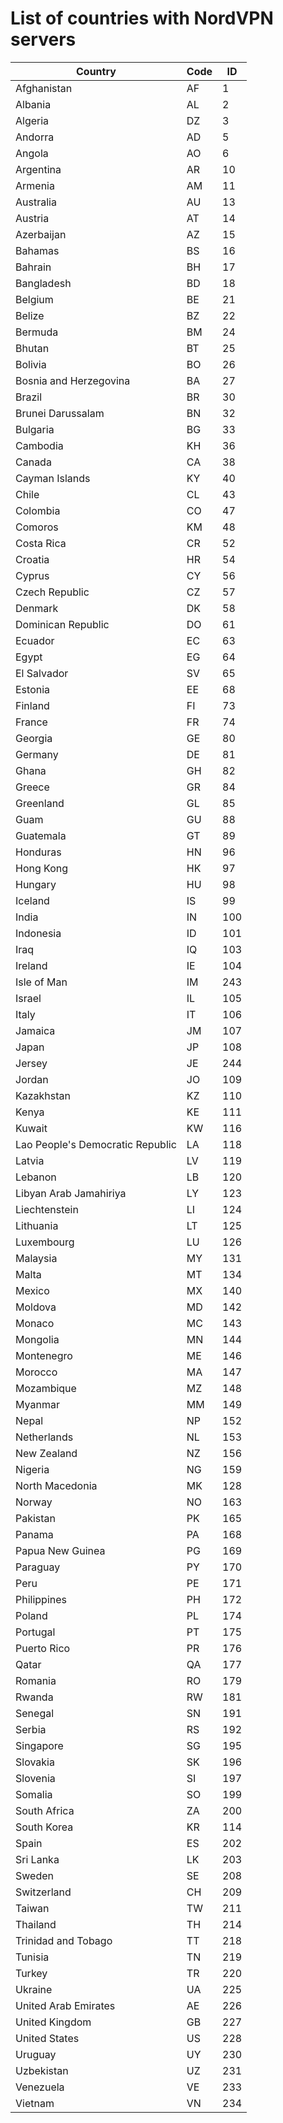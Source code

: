 # List of countries with NordVPN servers

Country | Code | ID
--- | --- | ---
Afghanistan | AF | 1
Albania | AL | 2
Algeria | DZ | 3
Andorra | AD | 5
Angola | AO | 6
Argentina | AR | 10
Armenia | AM | 11
Australia | AU | 13
Austria | AT | 14
Azerbaijan | AZ | 15
Bahamas | BS | 16
Bahrain | BH | 17
Bangladesh | BD | 18
Belgium | BE | 21
Belize | BZ | 22
Bermuda | BM | 24
Bhutan | BT | 25
Bolivia | BO | 26
Bosnia and Herzegovina | BA | 27
Brazil | BR | 30
Brunei Darussalam | BN | 32
Bulgaria | BG | 33
Cambodia | KH | 36
Canada | CA | 38
Cayman Islands | KY | 40
Chile | CL | 43
Colombia | CO | 47
Comoros | KM | 48
Costa Rica | CR | 52
Croatia | HR | 54
Cyprus | CY | 56
Czech Republic | CZ | 57
Denmark | DK | 58
Dominican Republic | DO | 61
Ecuador | EC | 63
Egypt | EG | 64
El Salvador | SV | 65
Estonia | EE | 68
Finland | FI | 73
France | FR | 74
Georgia | GE | 80
Germany | DE | 81
Ghana | GH | 82
Greece | GR | 84
Greenland | GL | 85
Guam | GU | 88
Guatemala | GT | 89
Honduras | HN | 96
Hong Kong | HK | 97
Hungary | HU | 98
Iceland | IS | 99
India | IN | 100
Indonesia | ID | 101
Iraq | IQ | 103
Ireland | IE | 104
Isle of Man | IM | 243
Israel | IL | 105
Italy | IT | 106
Jamaica | JM | 107
Japan | JP | 108
Jersey | JE | 244
Jordan | JO | 109
Kazakhstan | KZ | 110
Kenya | KE | 111
Kuwait | KW | 116
Lao People's Democratic Republic | LA | 118
Latvia | LV | 119
Lebanon | LB | 120
Libyan Arab Jamahiriya | LY | 123
Liechtenstein | LI | 124
Lithuania | LT | 125
Luxembourg | LU | 126
Malaysia | MY | 131
Malta | MT | 134
Mexico | MX | 140
Moldova | MD | 142
Monaco | MC | 143
Mongolia | MN | 144
Montenegro | ME | 146
Morocco | MA | 147
Mozambique | MZ | 148
Myanmar | MM | 149
Nepal | NP | 152
Netherlands | NL | 153
New Zealand | NZ | 156
Nigeria | NG | 159
North Macedonia | MK | 128
Norway | NO | 163
Pakistan | PK | 165
Panama | PA | 168
Papua New Guinea | PG | 169
Paraguay | PY | 170
Peru | PE | 171
Philippines | PH | 172
Poland | PL | 174
Portugal | PT | 175
Puerto Rico | PR | 176
Qatar | QA | 177
Romania | RO | 179
Rwanda | RW | 181
Senegal | SN | 191
Serbia | RS | 192
Singapore | SG | 195
Slovakia | SK | 196
Slovenia | SI | 197
Somalia | SO | 199
South Africa | ZA | 200
South Korea | KR | 114
Spain | ES | 202
Sri Lanka | LK | 203
Sweden | SE | 208
Switzerland | CH | 209
Taiwan | TW | 211
Thailand | TH | 214
Trinidad and Tobago | TT | 218
Tunisia | TN | 219
Turkey | TR | 220
Ukraine | UA | 225
United Arab Emirates | AE | 226
United Kingdom | GB | 227
United States | US | 228
Uruguay | UY | 230
Uzbekistan | UZ | 231
Venezuela | VE | 233
Vietnam | VN | 234
